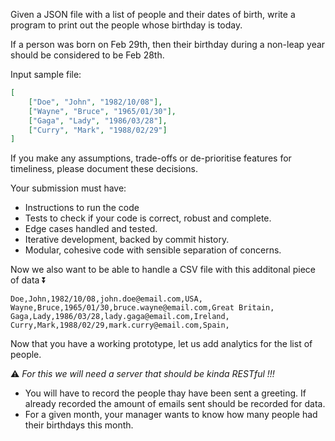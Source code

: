 Given a JSON file with a list of people and their dates of birth, write a program to print out the people whose birthday is today.

If a person was born on Feb 29th, then their birthday during a non-leap year should be considered to be Feb 28th.

Input sample file:

```json
[
    ["Doe", "John", "1982/10/08"],
    ["Wayne", "Bruce", "1965/01/30"],
    ["Gaga", "Lady", "1986/03/28"],
    ["Curry", "Mark", "1988/02/29"]
]
```

If you make any assumptions, trade-offs or de-prioritise features for timeliness, please document these decisions.

Your submission must have:

- Instructions to run the code
- Tests to check if your code is correct, robust and complete.
- Edge cases handled and tested.
- Iterative development, backed by commit history.
- Modular, cohesive code with sensible separation of concerns.

Now we also want to be able to handle a CSV file with this additonal piece of data :arrow_double_down:

```
Doe,John,1982/10/08,john.doe@email.com,USA,
Wayne,Bruce,1965/01/30,bruce.wayne@email.com,Great Britain,
Gaga,Lady,1986/03/28,lady.gaga@email.com,Ireland,
Curry,Mark,1988/02/29,mark.curry@email.com,Spain,
```



Now that you have a working prototype, let us add analytics for the list of people.

:warning: *For this we will need a server that should be kinda RESTful* *!!!*

-  You will have to record the people thay have been sent a greeting. If already recorded the amount of emails sent should be recorded for data.
- For a given month, your manager wants to know how many people had their birthdays this month.
